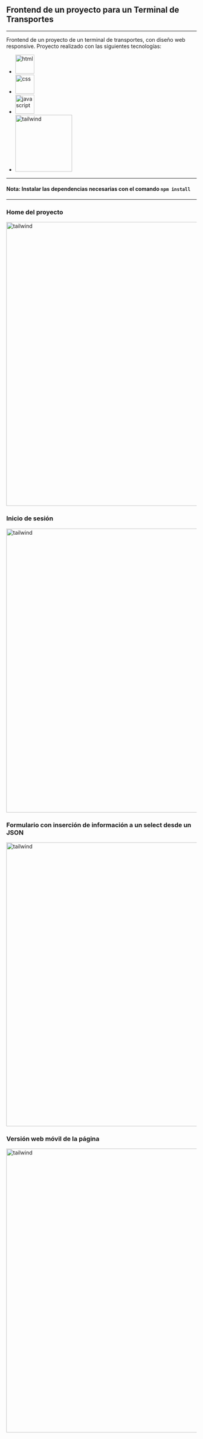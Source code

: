 ## Frontend de un proyecto para un Terminal de Transportes
------------
Frontend de un proyecto de un terminal de transportes, con diseño web responsive.
Proyecto realizado con las siguientes tecnologías: 
- <img src="https://i.imgur.com/HFjNqUJ.png" alt="html" width="50"/>

- <img src ="https://img.icons8.com/color/48/000000/css3.png" alt= "css" width = "50"/>
-  <img src ="https://img.icons8.com/color/48/000000/javascript--v1.png" alt= "javascript" width = "50"/>  
- <img src ="https://imgur.com/lw3a08s.jpg" alt= "tailwind" width = "150"/>

------------


#### Nota: Instalar las dependencias necesarias con el comando `npm install`

------------



### Home del proyecto

<img src ="https://i.imgur.com/qYJsHj6.jpg" alt= "tailwind" width = "750"/>

### Inicio de sesión

<img src ="https://imgur.com/fcnbonY.jpg" alt= "tailwind" width = "750"/>

### Formulario con inserción de información a un select desde un JSON

<img src ="https://imgur.com/tNzMkJV.jpg" alt= "tailwind" width = "750"/>

### Versión web móvil de la página

<img src ="https://imgur.com/MZOqIDA.jpg" alt= "tailwind" width = "750"/>
